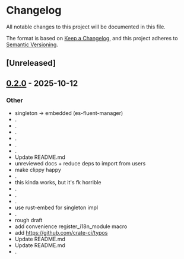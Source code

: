 # Changelog

All notable changes to this project will be documented in this file.

The format is based on [Keep a Changelog](https://keepachangelog.com/en/1.0.0/),
and this project adheres to [Semantic Versioning](https://semver.org/spec/v2.0.0.html).

## [Unreleased]

## [0.2.0](https://github.com/stayhydated/es-fluent/releases/tag/es-fluent-manager-macros-v0.2.0) - 2025-10-12

### Other

- singleton -> embedded (es-fluent-manager)
- .
- .
- .
- .
- .
- .
- Update README.md
- unreviewed docs + reduce deps to import from users
- make clippy happy
- .
- this kinda works, but it's fk horrible
- .
- .
- .
- use rust-embed for singleton impl
- .
- rough draft
- add convenience register_i18n_module macro
- add <https://github.com/crate-ci/typos>
- Update README.md
- Update README.md
- .
